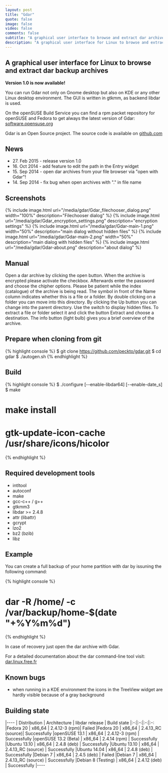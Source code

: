 ```yaml
---
layout: post
title: "Gdar"
quote: false
image: false
video: false
comments: false
subtitle: "A graphical user interface to browse and extract dar archives"
description: "A graphical user interface for Linux to browse and extract dar backup archives. You can run Gdar not only on Gnome desktop but also on KDE or any other Linux desktop environment. The GUI is written in gtkmm, as backend libdar is used. <br/><strong>Version 1.0 is now available!</strong>"
---
```


## A graphical user interface for Linux to browse and extract dar backup archives
**Version 1.0 is now available!**

You can run Gdar not only on Gnome desktop but also on KDE or any other Linux desktop environment. The GUI is written in gtkmm, as backend libdar is used.

On the openSUSE Build Service you can find a rpm packet repository for openSUSE and Fedora to get always the latest version of Gdar: [software.opensuse.org](https://software.opensuse.org/download.html?project=home:peckto&package=gdar)

Gdar is an Open Source project. The source code is available on [github.com](https://github.com/peckto/gdar)

## News 
- 27\. Feb 2015 - release version 1.0
- 16\. Oct 2014 - add feature to edit the path in the Entry widget
- 15\. Sep 2014 - open dar archives from your file browser via "open with Gdar"!
- 14\. Sep 2014 - fix bug when open archives with "." in file name

## Screenshots

{% include image.html url="/media/gdar/Gdar_filechooser_dialog.png" width="100%" description="Filechooser dialog" %}
{% include image.html url="/media/gdar/Gdar_encryption_settings.png" description="encryption settings" %}
{% include image.html url="/media/gdar/Gdar-main-1.png"  width="50%" description="main dialog without hidden files" %}
{% include image.html url="/media/gdar/Gdar-main-2.png"  width="50%" description="main dialog with hidden files" %}
{% include image.html url="/media/gdar/Gdar-about.png" description="about dialog" %}

## Manual
Open a dar archive by clicking the open button.
When the archive is encrypted please activate the checkbox.
Afterwards enter the password and choose the chipher options.
Please be patient while the index (catalogue) of the archive is being read.
The symbol in front of the Name column indicates whether this is a file or a folder.
By double clicking on a folder you can move into this directory.
By clicking the Up button you can change into the parent directory.
Use the switch to display hidden files.
To extract a file or folder select it and click the button Extract and choose a destination.
The info button (light bulb) gives you a brief overview of the archive.

## Prepare when cloning from git
{% highlight console %}
$ git clone https://github.com/peckto/gdar.git
$ cd gdar
$ ./autogen.sh
{% endhighlight %}

## Build
{% highlight console %}
$ ./configure [--enable-libdar64] [--enable-date_s]
$ make
# make install
# gtk-update-icon-cache /usr/share/icons/hicolor
{% endhighlight %}

## Required development tools
- intltool
- autoconf
- make
- gcc-c++ / g++
- gtkmm3
- libdar >= 2.4.8
- attr (libattr)
- gcrypt
- lzo2
- bz2 (bzib)
- libz

## Example
You can create a full backup of your home partition with dar by issuning the following command:

{% highlight console %}
# dar -R /home/ -c /var/backup/home-$(date "+%Y%m%d") 
{% endhighlight %}

In case of recovery just open the dar archive with Gdar.

For a detailed documentation about the dar command-line tool visit:
[dar.linux.free.fr](http://dar.linux.free.fr/doc/Tutorial.html)


## Known bugs
- when running in a KDE environment the icons in the TreeView widget are hardly visible because of a gray background

## Building state

|----
| Distribution | Architecture | libdar release | Build state
|:-:|:-:|:-:|:-:
|Fedora 20 | x86_64 | 2.4.12-3 (rpm)| Failed
|Fedora 20 | x86_64 | 2.4.13_RC (source)| Successfully
|openSUSE 13.1 | x86_64 | 2.4.12-3 (rpm) | Successfully
|openSUSE 13.2 (Beta) | x86_64 | 2.4.14 (rpm) | Successfully
|Ubuntu 13.10 | x86_64 | 2.4.8 (deb) | Successfully
|Ubuntu 13.10 | x86_64 | 2.4.13_RC (source) | Successfully
|Ubuntu 14.04 | x86_64 | 2.4.8 (deb) | Successfully
|Debian 7 | x86_64 | 2.4.5 (deb) | Failed
|Debian 7 | x86_64 | 2.4.13_RC (source) | Successfully
|Debian 8 (Testing) | x86_64 | 2.4.12 (deb) | Successfully
|----
